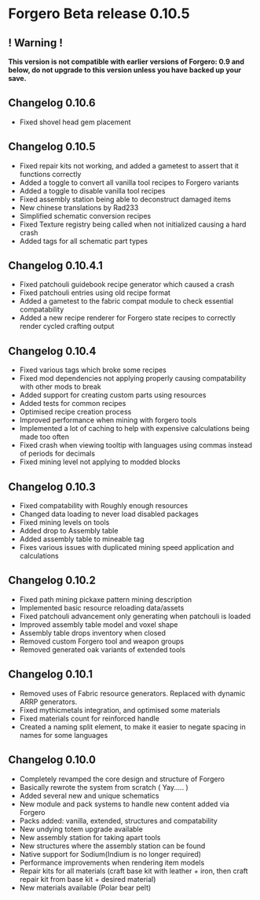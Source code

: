 # Forgero Beta release 0.10.5

## ! Warning !

**This version is not compatible with earlier versions of Forgero: 0.9 and below, do not upgrade to this version unless
you have backed up your save.**

## Changelog 0.10.6

* Fixed shovel head gem placement

## Changelog 0.10.5

* Fixed repair kits not working, and added a gametest to assert that it functions correctly
* Added a toggle to convert all vanilla tool recipes to Forgero variants
* Added a toggle to disable vanilla tool recipes
* Fixed assembly station being able to deconstruct damaged items
* New chinese translations by Rad233
* Simplified schematic conversion recipes
* Fixed Texture registry being called when not initialized causing a hard crash
* Added tags for all schematic part types

## Changelog 0.10.4.1

* Fixed patchouli guidebook recipe generator which caused a crash
* Fixed patchouli entries using old recipe format
* Added a gametest to the fabric compat module to check essential compatability
* Added a new recipe renderer for Forgero state recipes to correctly render cycled crafting output

## Changelog 0.10.4

* Fixed various tags which broke some recipes
* Fixed mod dependencies not applying properly causing compatability with other mods to break
* Added support for creating custom parts using resources
* Added tests for common recipes
* Optimised recipe creation process
* Improved performance when mining with forgero tools
* Implemented a lot of caching to help with expensive calculations being made too often
* Fixed crash when viewing tooltip with languages using commas instead of periods for decimals
* Fixed mining level not applying to modded blocks

## Changelog 0.10.3

* Fixed compatability with Roughly enough resources
* Changed data loading to never load disabled packages
* Fixed mining levels on tools
* Added drop to Assembly table
* Added assembly table to mineable tag
* Fixes various issues with duplicated mining speed application and calculations

## Changelog 0.10.2

* Fixed path mining pickaxe pattern mining description
* Implemented basic resource reloading data/assets
* Fixed patchouli advancement only generating when patchouli is loaded
* Improved assembly table model and voxel shape
* Assembly table drops inventory when closed
* Removed custom Forgero tool and weapon groups
* Removed generated oak variants of extended tools

## Changelog 0.10.1

* Removed uses of Fabric resource generators. Replaced with dynamic ARRP generators.
* Fixed mythicmetals integration, and optimised some materials
* Fixed materials count for reinforced handle
* Created a naming split element, to make it easier to negate spacing in names for some languages

## Changelog 0.10.0

* Completely revamped the core design and structure of Forgero
* Basically rewrote the system from scratch ( Yay..... )
* Added several new and unique schematics
* New module and pack systems to handle new content added via Forgero
* Packs added: vanilla, extended, structures and compatability
* New undying totem upgrade available
* New assembly station for taking apart tools
* New structures where the assembly station can be found
* Native support for Sodium(Indium is no longer required)
* Performance improvements when rendering item models
* Repair kits for all materials (craft base kit with leather + iron, then craft repair kit from base kit + desired
  material)
* New materials available (Polar bear pelt)


